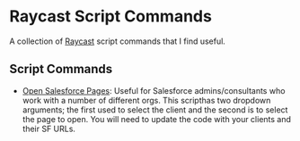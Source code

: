# Raycast Script Commands

A collection of [Raycast](https://raycast.com) script commands that I find useful.

## Script Commands

- [Open Salesforce Pages](open-salesforce-page.sh): Useful for Salesforce admins/consultants who work with a number of different orgs. This scripthas two dropdown arguments; the first used to select the client and the second is to select the page to open. You will need to update the code with your clients and their SF URLs. 